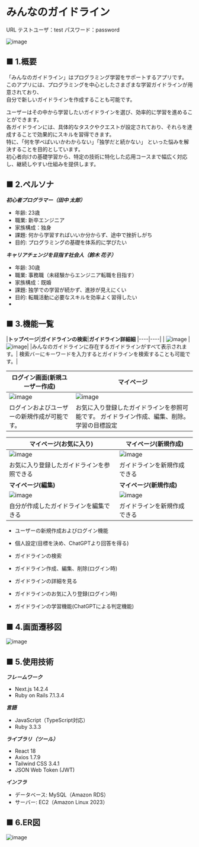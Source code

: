 # みんなのガイドライン
URL
テストユーザ：test 
パスワード：password

![image](https://github.com/user-attachments/assets/e2c2f8eb-3d55-4559-86bc-d76e5ec9bd20)


## ■ 1.概要
「みんなのガイドライン」はプログラミング学習をサポートするアプリです。  
このアプリには、プログラミングを中心としたさまざまな学習ガイドラインが用意されており、  
自分で新しいガイドラインを作成することも可能です。  
  
ユーザーはその中から学習したいガイドラインを選び、効率的に学習を進めることができます。  
各ガイドラインには、具体的なタスクやクエストが設定されており、それらを達成することで効果的にスキルを習得できます。  
特に、「何を学べばいいかわからない」「独学だと続かない」 といった悩みを解決することを目的としています。  
初心者向けの基礎学習から、特定の技術に特化した応用コースまで幅広く対応し、継続しやすい仕組みを提供します。  

## ■ 2.ペルソナ
***初心者プログラマー（田中 太郎）***
   - 年齢: 23歳
   - 職業: 新卒エンジニア
   - 家族構成：独身
   - 課題: 何から学習すればいいか分からず、途中で挫折しがち
   - 目的: プログラミングの基礎を体系的に学びたい

***キャリアチェンジを目指す社会人（鈴木 花子）***
   - 年齢: 30歳
   - 職業: 事務職（未経験からエンジニア転職を目指す）
   - 家族構成：既婚
   - 課題: 独学での学習が続かず、進捗が見えにくい
   - 目的: 転職活動に必要なスキルを効率よく習得したい
   - 

##  ■ 3.機能一覧 

|**トップページ**|**ガイドラインの検索**|**ガイドライン詳細細**
|----|----|
| ![image](https://github.com/user-attachments/assets/2b92319c-592a-4d7b-b4d3-c8d7a6c45484) |![image](https://github.com/user-attachments/assets/d3f5ef2c-4846-4ea8-b1be-57284160d14e)|
|みんなのガイドラインに存在するガイドラインがすべて表示されます。| 検索バーにキーワードを入力するとガイドラインを検索することも可能です。|

|**ログイン画面(新規ユーザー作成)**|**マイページ**|
|----|----|
|![image](https://github.com/user-attachments/assets/f3849c4e-2a54-408a-a047-2fe57cc9e2ae)|![image](https://github.com/user-attachments/assets/57960c23-1bcd-4a86-8eae-86877046f970)|
|ログインおよびユーザーの新規作成が可能です。|お気に入り登録したガイドラインを参照可能です。  ガイドライン作成、編集、削除。学習の目標設定|

|**マイページ(お気に入り)**|**マイページ(新規作成)**|
|----|----|
|![image](https://github.com/user-attachments/assets/c08de139-0485-4686-90e8-11738991a856)|![image](https://github.com/user-attachments/assets/3d6143d0-4bea-4e5f-9b6e-a2b13950185a)|
|お気に入り登録したガイドラインを参照できる|ガイドラインを新規作成できる|
|**マイページ(編集)**|**マイページ(新規作成)**|
|![image](https://github.com/user-attachments/assets/29daa0e0-3356-4809-a834-d391cbafe771)|![image](https://github.com/user-attachments/assets/3d6143d0-4bea-4e5f-9b6e-a2b13950185a)|
|自分が作成したガイドラインを編集できる|ガイドラインを新規作成できる|

   - ユーザーの新規作成およびログイン機能
   - 個人設定(目標を決め、ChatGPTより回答を得る)
     
   - ガイドラインの検索
   - ガイドライン作成、編集、削除(ログイン時)
   - ガイドラインの詳細を見る
   - ガイドラインのお気に入り登録(ログイン時)
   - ガイドラインの学習機能(ChatGPTによる判定機能)

## ■ 4.画面遷移図
![image](https://github.com/user-attachments/assets/f484a53b-ee73-46be-bf59-e07b928c4c4f)

## ■ 5.使用技術
***フレームワーク***
   - Next.js 14.2.4
   - Ruby on Rails 7.1.3.4

***言語***
   - JavaScript（TypeScript対応）
   - Ruby 3.3.3

***ライブラリ（ツール）***
   - React 18
   - Axios 1.7.9
   - Tailwind CSS 3.4.1
   - JSON Web Token (JWT)

***インフラ***
   - データベース: MySQL（Amazon RDS）
   - サーバー: EC2（Amazon Linux 2023）
 
## ■ 6.ER図
![image](https://github.com/user-attachments/assets/8f3a6373-f557-451e-8d07-7398261be52c)










